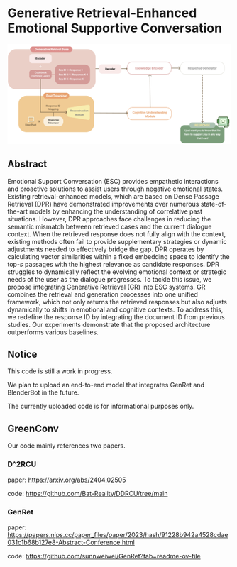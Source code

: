 # Generative Retrieval-Enhanced Emotional Supportive Conversation

![Model](assets/model.png)

## Abstract

Emotional Support Conversation (ESC) provides empathetic interactions and proactive solutions to assist users through negative emotional states. Existing retrieval-enhanced models, which are based on Dense Passage Retrieval (DPR) have demonstrated improvements over numerous state-of-the-art models by enhancing the understanding of correlative past situations. However, DPR approaches face challenges in reducing the semantic mismatch between retrieved cases and the current dialogue context. When the retrieved response does not fully align with the context, existing methods often fail to provide supplementary strategies or dynamic adjustments needed to effectively bridge the gap. DPR operates by calculating vector similarities within a fixed embedding space to identify the top-$s$ passages with the highest relevance as candidate responses. DPR struggles to dynamically reflect the evolving emotional context or strategic needs of the user as the dialogue progresses. To tackle this issue, we propose integrating Generative Retrieval (GR) into ESC systems. GR combines the retrieval and generation processes into one unified framework, which not only returns the retrieved responses but also adjusts dynamically to shifts in emotional and cognitive contexts. To address this, we redefine the response ID by integrating the document ID from previous studies. Our experiments demonstrate that the proposed architecture outperforms various baselines. 

## Notice

This code is still a work in progress.

We plan to upload an end-to-end model that integrates GenRet and BlenderBot in the future.

The currently uploaded code is for informational purposes only.

## GreenConv

Our code mainly references two papers.

### D^2RCU 

paper: https://arxiv.org/abs/2404.02505

code: https://github.com/Bat-Reality/DDRCU/tree/main


### GenRet

paper: https://papers.nips.cc/paper_files/paper/2023/hash/91228b942a4528cdae031c1b68b127e8-Abstract-Conference.html

code: https://github.com/sunnweiwei/GenRet?tab=readme-ov-file


